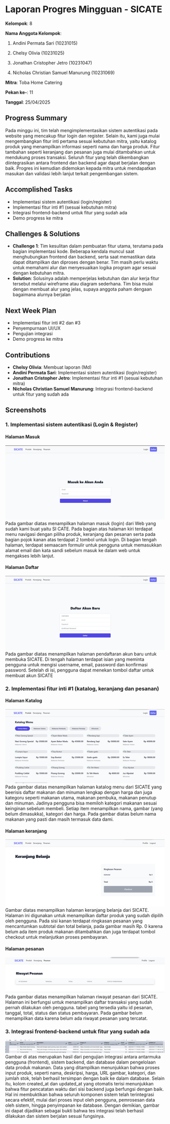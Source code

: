 # Laporan Progres Mingguan - SICATE
**Kelompok**: 8

**Nama Anggota Kelompok**: 
1. Andini Permata Sari (10231015)

2. Chelsy Olivia (10231025)

3. Jonathan Cristopher Jetro (10231047)

4. Nicholas Christian Samuel Manurung (10231069)

**Mitra**: Toba Home Catering

**Pekan ke-**: 11

**Tanggal**: 25/04/2025

## Progress Summary
Pada minggu ini, tim telah mengimplementasikan sistem autentikasi pada website yang mencakup fitur login dan register. Selain itu, kami juga mulai mengembangkan fitur inti pertama sesuai kebutuhan mitra, yaitu katalog produk yang menampilkan informasi seperti nama dan harga produk. Fitur tambahan seperti keranjang dan pesanan juga mulai ditambahkan untuk mendukung proses transaksi. Seluruh fitur yang telah dikembangkan diintegrasikan antara frontend dan backend agar dapat berjalan dengan baik. Progres ini kemudian didemokan kepada mitra untuk mendapatkan masukan dan validasi lebih lanjut terkait pengembangan sistem.


## Accomplished Tasks
- Implementasi sistem autentikasi (login/register)
- Implementasi fitur inti #1 (sesuai kebutuhan mitra)
- Integrasi frontend-backend untuk fitur yang sudah ada
- Demo progress ke mitra

## Challenges & Solutions
- **Challenge 1**: Tim kesulitan dalam pembuatan fitur utama, terutama pada bagian implementasi kode. Beberapa kendala muncul saat menghubungkan frontend dan backend, serta saat memastikan data dapat ditampilkan dan diproses dengan benar. Tim masih perlu waktu untuk memahami alur dan menyesuaikan logika program agar sesuai dengan kebutuhan mitra.
- **Solution**: Solusinya adalah memperjelas kebutuhan dan alur kerja fitur tersebut melalui wireframe atau diagram sederhana. Tim bisa mulai dengan membuat alur yang jelas, supaya anggota paham dengaan  bagaimana alurnya berjalan

## Next Week Plan
- Implementasi fitur inti #2 dan #3
- Penyempurnaan UI/UX
- Pengujian integrasi
- Demo progress ke mitra

## Contributions
- **Chelsy Olivia**: Membuat laporan (Md) 
- **Andini Permata Sari**: Implementasi sistem autentikasi (login/register)
- **Jonathan Cristopher Jetro**: Implementasi fitur inti #1 (sesuai kebutuhan mitra)
- **Nicholas Christian Samuel Manurung**: Integrasi frontend-backend untuk fitur yang sudah ada

## Screenshots 
### 1. Implementasi sistem autentikasi (Login & Register)
#### Halaman Masuk
![alt text](masuk.png)
 Pada gambar diatas menampilkan halaman masuk (login) dari Web yang sudah kami buat yaitu SI CATE. Pada bagian atas halaman kiri terdapat menu navigasi dengan piliha produk, keranjang dan pesanan serta pada bagian pojok kanan atas terdapat 2 tombol untuk login. Di bagian tengah halaman, terdapat semaacam formulir untuk pengguna untuk memasukkan alamat email dan kata sandi sebelum masuk ke dalam web untuk mengakses lebih lanjut.

#### Halaman Daftar
![alt text](Daftar.png)
Pada gambar diatas menampilkan halaman pendaftaran akun baru untuk membuka SICATE. Di tengah halaman terdapat isian yang meminta pengguna untuk mengisi username, email, password dan konfirmasi password. Setelah di isi, pengguna dapat menekan tombol daftar untuk membuat akun SICATE

### 2. Implementasi fitur inti #1 (katalog, keranjang dan pesanan)
#### Halaman Katalog
![alt text](katalog.png)
Pada gambar diatas menampilkan halaman katalog menu dari SICATE yang beerisis daftar makanan dan minuman lengkap dengan harga dan juga kategoru seperti makanan utama, makanan pembuka, makanan penutup dan minuman. Jadinya pengguna bisa memiloh kategori makanan sesuai keinginan sebelum membeli. Setiap item menampilkan nama, gambar (yang belum dimasukka), kategori dan harga. Pada gambar diatas belum nama makanan yang pasti dan masih termasuk data dami.

#### Halaman keranjang
![alt text](keranjang.png)
Gambar diatas menampilkan halaman keranjang belanja dari SICATE. Halaman ini digunakan untuk menampilkan daftar produk yang sudah dipilih oleh pengguna. Pada sisi kanan terdapat ringkasan pesanan yang mencantumkan subtotal dan total belanja, pada gambar masih Rp. 0 karena belum ada item produk makanan ditambahkan dan juga terdapat tombol checkout untuk melanjutkan proses pembayaran.

#### Halaman pesanan
![alt text](<riwayat pesanan.png>)
 Pada gambar diatas menampilkan halaman riwayat pesanan dari SICATE. Halaman ini berfungsi untuk menampilkan daftar transaksi yang sudah pernah dilakukan oleh pengguna. tabel yang tersedia yaitu id pesanan, tanggal, total, status dan status pembayaran. Pada gambar belum menampilkan data karena belum ada riwayat pesanan yang tercatat.


### 3. Integrasi frontend-backend untuk fitur yang sudah ada
![alt text](database.jpg)
Gambar di atas merupakan hasil dari pengujian integrasi antara antarmuka pengguna (frontend), sistem backend, dan database dalam pengelolaan data produk makanan. Data yang ditampilkan menunjukkan bahwa proses input produk, seperti nama, deskripsi, harga, URL gambar, kategori, dan jumlah stok, telah berhasil tersimpan dengan baik ke dalam database. Selain itu, kolom created_at dan updated_at yang otomatis terisi menunjukkan bahwa fitur pencatatan waktu dari sisi backend juga berfungsi dengan baik. Hal ini membuktikan bahwa seluruh komponen sistem telah terintegrasi secara efektif, mulai dari proses input oleh pengguna, pemrosesan data oleh sistem, hingga penyimpanan ke database. Dengan demikian, gambar ini dapat dijadikan sebagai bukti bahwa tes integrasi telah berhasil dilakukan dan sistem berjalan sesuai fungsinya.